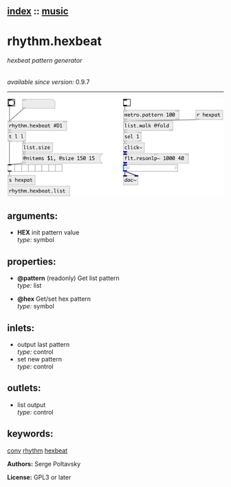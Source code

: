 [index](index.html) :: [music](category_music.html)
---

# rhythm.hexbeat

###### hexbeat pattern generator

*available since version:* 0.9.7

---




[![example](../examples/img/rhythm.hexbeat.jpg)](../examples/pd/rhythm.hexbeat.pd)



## arguments:

* **HEX**
init pattern value<br>
_type:_ symbol<br>





## properties:

* **@pattern** (readonly)
Get list pattern<br>
_type:_ list<br>

* **@hex** 
Get/set hex pattern<br>
_type:_ symbol<br>



## inlets:

* output last pattern<br>
_type:_ control
* set new pattern<br>
_type:_ control



## outlets:

* list output<br>
_type:_ control



## keywords:

[conv](keywords/conv.html)
[rhythm](keywords/rhythm.html)
[hexbeat](keywords/hexbeat.html)






**Authors:** Serge Poltavsky




**License:** GPL3 or later






